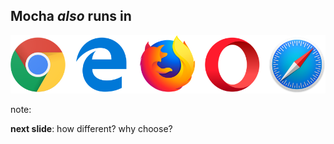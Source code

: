 ## Mocha *also* runs in

![popular browsers](resources/browsers.png)

note:

**next slide**: how different?  why choose?

